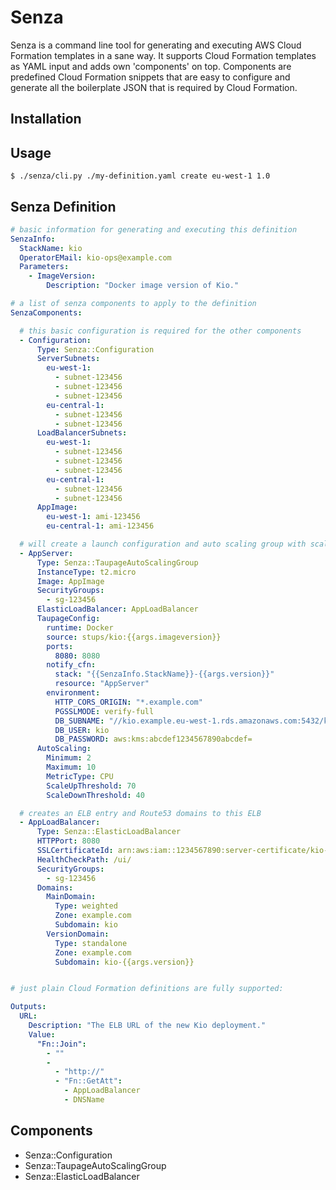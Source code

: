 # Senza

Senza is a command line tool for generating and executing AWS Cloud Formation templates in a sane way. It supports
Cloud Formation templates as YAML input and adds own 'components' on top. Components are predefined Cloud Formation
snippets that are easy to configure and generate all the boilerplate JSON that is required by Cloud Formation.

## Installation


## Usage

    $ ./senza/cli.py ./my-definition.yaml create eu-west-1 1.0

## Senza Definition

```yaml
# basic information for generating and executing this definition
SenzaInfo:
  StackName: kio
  OperatorEMail: kio-ops@example.com
  Parameters:
    - ImageVersion:
        Description: "Docker image version of Kio."

# a list of senza components to apply to the definition
SenzaComponents:

  # this basic configuration is required for the other components
  - Configuration:
      Type: Senza::Configuration
      ServerSubnets:
        eu-west-1:
          - subnet-123456
          - subnet-123456
          - subnet-123456
        eu-central-1:
          - subnet-123456
          - subnet-123456
      LoadBalancerSubnets:
        eu-west-1:
          - subnet-123456
          - subnet-123456
          - subnet-123456
        eu-central-1:
          - subnet-123456
          - subnet-123456
      AppImage:
        eu-west-1: ami-123456
        eu-central-1: ami-123456

  # will create a launch configuration and auto scaling group with scaling triggers
  - AppServer:
      Type: Senza::TaupageAutoScalingGroup
      InstanceType: t2.micro
      Image: AppImage
      SecurityGroups:
        - sg-123456
      ElasticLoadBalancer: AppLoadBalancer
      TaupageConfig:
        runtime: Docker
        source: stups/kio:{{args.imageversion}}
        ports:
          8080: 8080
        notify_cfn:
          stack: "{{SenzaInfo.StackName}}-{{args.version}}"
          resource: "AppServer"
        environment:
          HTTP_CORS_ORIGIN: "*.example.com"
          PGSSLMODE: verify-full
          DB_SUBNAME: "//kio.example.eu-west-1.rds.amazonaws.com:5432/kio?ssl=true"
          DB_USER: kio
          DB_PASSWORD: aws:kms:abcdef1234567890abcdef=
      AutoScaling:
        Minimum: 2
        Maximum: 10
        MetricType: CPU
        ScaleUpThreshold: 70
        ScaleDownThreshold: 40

  # creates an ELB entry and Route53 domains to this ELB
  - AppLoadBalancer:
      Type: Senza::ElasticLoadBalancer
      HTTPPort: 8080
      SSLCertificateId: arn:aws:iam::1234567890:server-certificate/kio-example-com
      HealthCheckPath: /ui/
      SecurityGroups:
        - sg-123456
      Domains:
        MainDomain:
          Type: weighted
          Zone: example.com
          Subdomain: kio
        VersionDomain:
          Type: standalone
          Zone: example.com
          Subdomain: kio-{{args.version}}


# just plain Cloud Formation definitions are fully supported:

Outputs:
  URL:
    Description: "The ELB URL of the new Kio deployment."
    Value:
      "Fn::Join":
        - ""
        -
          - "http://"
          - "Fn::GetAtt":
            - AppLoadBalancer
            - DNSName
```

## Components

* Senza::Configuration
* Senza::TaupageAutoScalingGroup
* Senza::ElasticLoadBalancer
